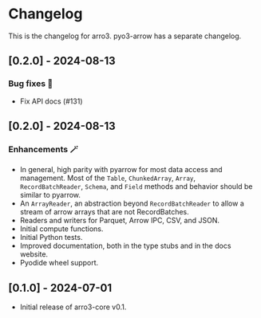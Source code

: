 # Changelog

This is the changelog for arro3. pyo3-arrow has a separate changelog.

## [0.2.0] - 2024-08-13

### Bug fixes :bug:

- Fix API docs (#131)

## [0.2.0] - 2024-08-13

### Enhancements :magic_wand:

- In general, high parity with pyarrow for most data access and management. Most of the `Table`, `ChunkedArray`, `Array`, `RecordBatchReader`, `Schema`, and `Field` methods and behavior should be similar to pyarrow.
- An `ArrayReader`, an abstraction beyond `RecordBatchReader` to allow a stream of arrow arrays that are not RecordBatches.
- Readers and writers for Parquet, Arrow IPC, CSV, and JSON.
- Initial compute functions.
- Initial Python tests.
- Improved documentation, both in the type stubs and in the docs website.
- Pyodide wheel support.

## [0.1.0] - 2024-07-01

- Initial release of arro3-core v0.1.
